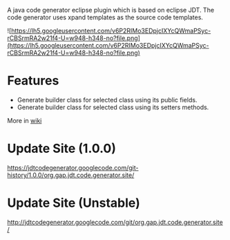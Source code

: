 A java code generator eclipse plugin which is based on eclipse JDT. The code generator uses xpand templates as the  source code templates.

![https://lh5.googleusercontent.com/v6P2RIMo3EDpjcIXYcQWmaPSyc-rCBSrmRA2w21f4-U=w948-h348-no?file.png](https://lh5.googleusercontent.com/v6P2RIMo3EDpjcIXYcQWmaPSyc-rCBSrmRA2w21f4-U=w948-h348-no?file.png)

# Features #
  * Generate builder class for selected class using its public fields.
  * Generate builder class for selected class using its setters methods.

More in [wiki](Features.md)

# Update Site (1.0.0) #
https://jdtcodegenerator.googlecode.com/git-history/1.0.0/org.gap.jdt.code.generator.site/


# Update Site (Unstable) #
http://jdtcodegenerator.googlecode.com/git/org.gap.jdt.code.generator.site/
